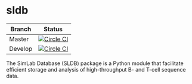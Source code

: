 sldb 
====

Branch  | Status
--------|-------
Master  | [![Circle CI](https://circleci.com/gh/arosenfeld/sldb/tree/master.svg?style=svg&circle-token=4a1a9616a5acc6ceaa68431388bcf04c7ffa965d)](https://circleci.com/gh/arosenfeld/sldb/tree/master)
Develop | [![Circle CI](https://circleci.com/gh/arosenfeld/sldb/tree/develop.svg?style=svg&circle-token=4a1a9616a5acc6ceaa68431388bcf04c7ffa965d)](https://circleci.com/gh/arosenfeld/sldb/tree/develop)

The SimLab Database (SLDB) package is a Python module that facilitate efficient storage and analysis of high-throughput B- and T-cell sequence data.
